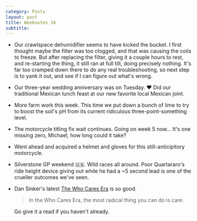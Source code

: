 ```yaml
---
category: Posts
layout: post
title: Weeknotes 34
subtitle:
---
```

- Our crawlspace dehumidifier seems to have kicked the bucket. I first thought
  maybe the filter was too clogged, and that was causing the coils to freeze.
  But after replacing the filter, giving it a couple hours to rest, and
  re-starting the thing, it still ran at full tilt, doing precisely nothing.
  It's far too cramped down there to do any real troubleshooting, so next step
  is to yank it out, and see if I can figure out what's wrong.
- Our three-year wedding anniversary was on Tuesday. ❤️ Did our traditional
  Mexican lunch feast at our new favorite local Mexican joint.
- More farm work this week. This time we put down a bunch of lime to try to
  boost the soil's pH from its current ridiculous three-point-something level.
- The motorcycle titling fix wait continues. Going on week 5 now... It's one
  missing zero, Michael, how long could it take?
- Went ahead and acquired a helmet and gloves for this still-anticipitory
  motorcycle.
- Silverstone GP weekend 🇬🇧. Wild races all around. Poor Quartararo's ride height
  device giving out while he had a ~5 second lead is one of the crueller
  outcomes we've seen.
- Dan Sinker's latest [The Who Cares
  Era](https://dansinker.com/posts/2025-05-23-who-cares/) is so good.

  > In the Who Cares Era, the most radical thing you can do is care.

  Go give it a read if you haven't already.
